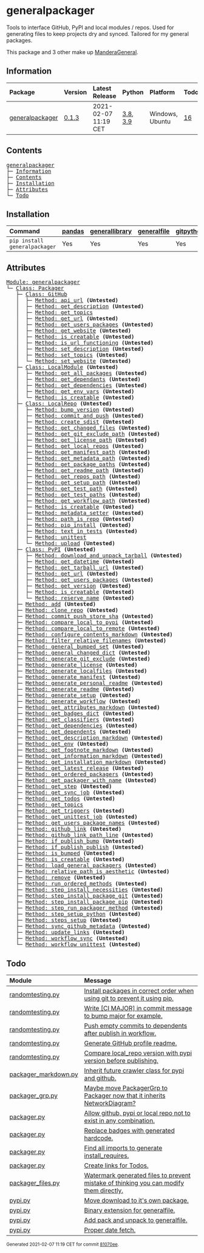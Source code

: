 # generalpackager
Tools to interface GitHub, PyPI and local modules / repos. Used for generating files to keep projects dry and synced. Tailored for my general packages.

This package and 3 other make up [ManderaGeneral](https://github.com/Mandera).

## Information
| Package                                                              | Version                                            | Latest Release       | Python                                                                                                                   | Platform        | Todos                                                        |   Hierarchy |
|:---------------------------------------------------------------------|:---------------------------------------------------|:---------------------|:-------------------------------------------------------------------------------------------------------------------------|:----------------|:-------------------------------------------------------------|------------:|
| [generalpackager](https://github.com/ManderaGeneral/generalpackager) | [0.1.3](https://pypi.org/project/generalpackager/) | 2021-02-07 11:19 CET | [3.8](https://www.python.org/downloads/release/python-380/), [3.9](https://www.python.org/downloads/release/python-390/) | Windows, Ubuntu | [16](https://github.com/ManderaGeneral/generalpackager#Todo) |           2 |

## Contents
<pre>
<a href='#generalpackager'>generalpackager</a>
├─ <a href='#Information'>Information</a>
├─ <a href='#Contents'>Contents</a>
├─ <a href='#Installation'>Installation</a>
├─ <a href='#Attributes'>Attributes</a>
└─ <a href='#Todo'>Todo</a>
</pre>

## Installation
| Command                       | <a href='https://pypi.org/project/pandas'>pandas</a>   | <a href='https://pypi.org/project/generallibrary'>generallibrary</a>   | <a href='https://pypi.org/project/generalfile'>generalfile</a>   | <a href='https://pypi.org/project/gitpython'>gitpython</a>   | <a href='https://pypi.org/project/requests'>requests</a>   |
|:------------------------------|:-------------------------------------------------------|:-----------------------------------------------------------------------|:-----------------------------------------------------------------|:-------------------------------------------------------------|:-----------------------------------------------------------|
| `pip install generalpackager` | Yes                                                    | Yes                                                                    | Yes                                                              | Yes                                                          | Yes                                                        |

## Attributes
<pre>
<a href='https://github.com/ManderaGeneral/generalpackager/blob/81070ee/generalpackager/__init__.py#L1'>Module: generalpackager</a>
└─ <a href='https://github.com/ManderaGeneral/generalpackager/blob/81070ee/generalpackager/packager.py#L20'>Class: Packager</a>
   ├─ <a href='https://github.com/ManderaGeneral/generalpackager/blob/81070ee/generalpackager/api/github.py#L9'>Class: GitHub</a>
   │  ├─ <a href='https://github.com/ManderaGeneral/generalpackager/blob/81070ee/generalpackager/api/github.py#L37'>Method: api_url</a> <b>(Untested)</b>
   │  ├─ <a href='https://github.com/ManderaGeneral/generalpackager/blob/81070ee/generalpackager/api/github.py#L65'>Method: get_description</a> <b>(Untested)</b>
   │  ├─ <a href='https://github.com/ManderaGeneral/generalpackager/blob/81070ee/generalpackager/api/github.py#L52'>Method: get_topics</a>
   │  ├─ <a href='https://github.com/ManderaGeneral/generalpackager/blob/81070ee/generalpackager/api/github.py#L28'>Method: get_url</a> <b>(Untested)</b>
   │  ├─ <a href='https://github.com/ManderaGeneral/generalpackager/blob/81070ee/generalpackager/api/github.py#L90'>Method: get_users_packages</a> <b>(Untested)</b>
   │  ├─ <a href='https://github.com/ManderaGeneral/generalpackager/blob/81070ee/generalpackager/api/github.py#L41'>Method: get_website</a> <b>(Untested)</b>
   │  ├─ <a href='https://github.com/ManderaGeneral/generalpackager/blob/81070ee/generalpackager/api/github.py#L23'>Method: is_creatable</a> <b>(Untested)</b>
   │  ├─ <a href='https://github.com/ManderaGeneral/generalpackager/blob/81070ee/generalpackager/api/github.py#L33'>Method: is_url_functioning</a> <b>(Untested)</b>
   │  ├─ <a href='https://github.com/ManderaGeneral/generalpackager/blob/81070ee/generalpackager/api/github.py#L71'>Method: set_description</a> <b>(Untested)</b>
   │  ├─ <a href='https://github.com/ManderaGeneral/generalpackager/blob/81070ee/generalpackager/api/github.py#L58'>Method: set_topics</a> <b>(Untested)</b>
   │  └─ <a href='https://github.com/ManderaGeneral/generalpackager/blob/81070ee/generalpackager/api/github.py#L47'>Method: set_website</a> <b>(Untested)</b>
   ├─ <a href='https://github.com/ManderaGeneral/generalpackager/blob/81070ee/generalpackager/api/local_module.py#L8'>Class: LocalModule</a> <b>(Untested)</b>
   │  ├─ <a href='https://github.com/ManderaGeneral/generalpackager/blob/81070ee/generalpackager/api/local_module.py#L43'>Method: get_all_packages</a> <b>(Untested)</b>
   │  ├─ <a href='https://github.com/ManderaGeneral/generalpackager/blob/81070ee/generalpackager/api/local_module.py#L54'>Method: get_dependants</a> <b>(Untested)</b>
   │  ├─ <a href='https://github.com/ManderaGeneral/generalpackager/blob/81070ee/generalpackager/api/local_module.py#L48'>Method: get_dependencies</a> <b>(Untested)</b>
   │  ├─ <a href='https://github.com/ManderaGeneral/generalpackager/blob/81070ee/generalpackager/api/local_module.py#L34'>Method: get_env_vars</a> <b>(Untested)</b>
   │  └─ <a href='https://github.com/ManderaGeneral/generalpackager/blob/81070ee/generalpackager/api/local_module.py#L20'>Method: is_creatable</a> <b>(Untested)</b>
   ├─ <a href='https://github.com/ManderaGeneral/generalpackager/blob/81070ee/generalpackager/api/local_repo.py#L13'>Class: LocalRepo</a> <b>(Untested)</b>
   │  ├─ <a href='https://github.com/ManderaGeneral/generalpackager/blob/81070ee/generalpackager/api/local_repo.py#L162'>Method: bump_version</a> <b>(Untested)</b>
   │  ├─ <a href='https://github.com/ManderaGeneral/generalpackager/blob/81070ee/generalpackager/api/local_repo.py#L136'>Method: commit_and_push</a> <b>(Untested)</b>
   │  ├─ <a href='https://github.com/ManderaGeneral/generalpackager/blob/81070ee/generalpackager/api/local_repo.py#L175'>Method: create_sdist</a> <b>(Untested)</b>
   │  ├─ <a href='https://github.com/ManderaGeneral/generalpackager/blob/81070ee/generalpackager/api/local_repo.py#L157'>Method: get_changed_files</a> <b>(Untested)</b>
   │  ├─ <a href='https://github.com/ManderaGeneral/generalpackager/blob/81070ee/generalpackager/api/local_repo.py#L80'>Method: get_git_exclude_path</a> <b>(Untested)</b>
   │  ├─ <a href='https://github.com/ManderaGeneral/generalpackager/blob/81070ee/generalpackager/api/local_repo.py#L92'>Method: get_license_path</a> <b>(Untested)</b>
   │  ├─ <a href='https://github.com/ManderaGeneral/generalpackager/blob/81070ee/generalpackager/api/local_repo.py#L120'>Method: get_local_repos</a> <b>(Untested)</b>
   │  ├─ <a href='https://github.com/ManderaGeneral/generalpackager/blob/81070ee/generalpackager/api/local_repo.py#L88'>Method: get_manifest_path</a> <b>(Untested)</b>
   │  ├─ <a href='https://github.com/ManderaGeneral/generalpackager/blob/81070ee/generalpackager/api/local_repo.py#L76'>Method: get_metadata_path</a> <b>(Untested)</b>
   │  ├─ <a href='https://github.com/ManderaGeneral/generalpackager/blob/81070ee/generalpackager/api/local_repo.py#L116'>Method: get_package_paths</a> <b>(Untested)</b>
   │  ├─ <a href='https://github.com/ManderaGeneral/generalpackager/blob/81070ee/generalpackager/api/local_repo.py#L72'>Method: get_readme_path</a> <b>(Untested)</b>
   │  ├─ <a href='https://github.com/ManderaGeneral/generalpackager/blob/81070ee/generalpackager/api/local_repo.py#L45'>Method: get_repos_path</a> <b>(Untested)</b>
   │  ├─ <a href='https://github.com/ManderaGeneral/generalpackager/blob/81070ee/generalpackager/api/local_repo.py#L84'>Method: get_setup_path</a> <b>(Untested)</b>
   │  ├─ <a href='https://github.com/ManderaGeneral/generalpackager/blob/81070ee/generalpackager/api/local_repo.py#L100'>Method: get_test_path</a> <b>(Untested)</b>
   │  ├─ <a href='https://github.com/ManderaGeneral/generalpackager/blob/81070ee/generalpackager/api/local_repo.py#L104'>Method: get_test_paths</a> <b>(Untested)</b>
   │  ├─ <a href='https://github.com/ManderaGeneral/generalpackager/blob/81070ee/generalpackager/api/local_repo.py#L96'>Method: get_workflow_path</a> <b>(Untested)</b>
   │  ├─ <a href='https://github.com/ManderaGeneral/generalpackager/blob/81070ee/generalpackager/api/local_repo.py#L58'>Method: is_creatable</a> <b>(Untested)</b>
   │  ├─ <a href='https://github.com/ManderaGeneral/generalpackager/blob/81070ee/generalpackager/api/local_repo.py#L63'>Method: metadata_setter</a> <b>(Untested)</b>
   │  ├─ <a href='https://github.com/ManderaGeneral/generalpackager/blob/81070ee/generalpackager/api/local_repo.py#L128'>Method: path_is_repo</a> <b>(Untested)</b>
   │  ├─ <a href='https://github.com/ManderaGeneral/generalpackager/blob/81070ee/generalpackager/api/local_repo.py#L166'>Method: pip_install</a> <b>(Untested)</b>
   │  ├─ <a href='https://github.com/ManderaGeneral/generalpackager/blob/81070ee/generalpackager/api/local_repo.py#L109'>Method: text_in_tests</a> <b>(Untested)</b>
   │  ├─ <a href='https://github.com/ManderaGeneral/generalpackager/blob/81070ee/generalpackager/api/local_repo.py#L171'>Method: unittest</a>
   │  └─ <a href='https://github.com/ManderaGeneral/generalpackager/blob/81070ee/generalpackager/api/local_repo.py#L180'>Method: upload</a> <b>(Untested)</b>
   ├─ <a href='https://github.com/ManderaGeneral/generalpackager/blob/81070ee/generalpackager/api/pypi.py#L27'>Class: PyPI</a> <b>(Untested)</b>
   │  ├─ <a href='https://github.com/ManderaGeneral/generalpackager/blob/81070ee/generalpackager/api/pypi.py#L53'>Method: download_and_unpack_tarball</a> <b>(Untested)</b>
   │  ├─ <a href='https://github.com/ManderaGeneral/generalpackager/blob/81070ee/generalpackager/api/pypi.py#L77'>Method: get_datetime</a> <b>(Untested)</b>
   │  ├─ <a href='https://github.com/ManderaGeneral/generalpackager/blob/81070ee/generalpackager/api/pypi.py#L44'>Method: get_tarball_url</a> <b>(Untested)</b>
   │  ├─ <a href='https://github.com/ManderaGeneral/generalpackager/blob/81070ee/generalpackager/api/pypi.py#L39'>Method: get_url</a> <b>(Untested)</b>
   │  ├─ <a href='https://github.com/ManderaGeneral/generalpackager/blob/81070ee/generalpackager/api/pypi.py#L61'>Method: get_users_packages</a> <b>(Untested)</b>
   │  ├─ <a href='https://github.com/ManderaGeneral/generalpackager/blob/81070ee/generalpackager/api/pypi.py#L69'>Method: get_version</a> <b>(Untested)</b>
   │  ├─ <a href='https://github.com/ManderaGeneral/generalpackager/blob/81070ee/generalpackager/api/pypi.py#L34'>Method: is_creatable</a> <b>(Untested)</b>
   │  └─ <a href='https://github.com/ManderaGeneral/generalpackager/blob/81070ee/generalpackager/api/pypi.py#L86'>Method: reserve_name</a> <b>(Untested)</b>
   ├─ <a href='https://github.com/ManderaGeneral/generalpackager/blob/81070ee/generalpackager/packager_relations.py#L6'>Method: add</a> <b>(Untested)</b>
   ├─ <a href='https://github.com/ManderaGeneral/generalpackager/blob/81070ee/generalpackager/packager_github.py#L19'>Method: clone_repo</a> <b>(Untested)</b>
   ├─ <a href='https://github.com/ManderaGeneral/generalpackager/blob/81070ee/generalpackager/packager_github.py#L31'>Method: commit_push_store_sha</a> <b>(Untested)</b>
   ├─ <a href='https://github.com/ManderaGeneral/generalpackager/blob/81070ee/generalpackager/packager_pypi.py#L7'>Method: compare_local_to_pypi</a> <b>(Untested)</b>
   ├─ <a href='https://github.com/ManderaGeneral/generalpackager/blob/81070ee/generalpackager/packager_files.py#L79'>Method: compare_local_to_remote</a> <b>(Untested)</b>
   ├─ <a href='https://github.com/ManderaGeneral/generalpackager/blob/81070ee/generalpackager/packager_markdown.py#L108'>Method: configure_contents_markdown</a> <b>(Untested)</b>
   ├─ <a href='https://github.com/ManderaGeneral/generalpackager/blob/81070ee/generalpackager/packager_files.py#L59'>Method: filter_relative_filenames</a> <b>(Untested)</b>
   ├─ <a href='https://github.com/ManderaGeneral/generalpackager/blob/81070ee/generalpackager/packager_relations.py#L85'>Method: general_bumped_set</a> <b>(Untested)</b>
   ├─ <a href='https://github.com/ManderaGeneral/generalpackager/blob/81070ee/generalpackager/packager_relations.py#L92'>Method: general_changed_dict</a> <b>(Untested)</b>
   ├─ <a href='https://github.com/ManderaGeneral/generalpackager/blob/81070ee/generalpackager/packager_files.py#L143'>Method: generate_git_exclude</a> <b>(Untested)</b>
   ├─ <a href='https://github.com/ManderaGeneral/generalpackager/blob/81070ee/generalpackager/packager_files.py#L149'>Method: generate_license</a> <b>(Untested)</b>
   ├─ <a href='https://github.com/ManderaGeneral/generalpackager/blob/81070ee/generalpackager/packager.py#L94'>Method: generate_localfiles</a> <b>(Untested)</b>
   ├─ <a href='https://github.com/ManderaGeneral/generalpackager/blob/81070ee/generalpackager/packager_files.py#L134'>Method: generate_manifest</a> <b>(Untested)</b>
   ├─ <a href='https://github.com/ManderaGeneral/generalpackager/blob/81070ee/generalpackager/packager_files.py#L209'>Method: generate_personal_readme</a> <b>(Untested)</b>
   ├─ <a href='https://github.com/ManderaGeneral/generalpackager/blob/81070ee/generalpackager/packager_files.py#L177'>Method: generate_readme</a> <b>(Untested)</b>
   ├─ <a href='https://github.com/ManderaGeneral/generalpackager/blob/81070ee/generalpackager/packager_files.py#L86'>Method: generate_setup</a> <b>(Untested)</b>
   ├─ <a href='https://github.com/ManderaGeneral/generalpackager/blob/81070ee/generalpackager/packager_files.py#L161'>Method: generate_workflow</a> <b>(Untested)</b>
   ├─ <a href='https://github.com/ManderaGeneral/generalpackager/blob/81070ee/generalpackager/packager_markdown.py#L149'>Method: get_attributes_markdown</a> <b>(Untested)</b>
   ├─ <a href='https://github.com/ManderaGeneral/generalpackager/blob/81070ee/generalpackager/packager_markdown.py#L11'>Method: get_badges_dict</a> <b>(Untested)</b>
   ├─ <a href='https://github.com/ManderaGeneral/generalpackager/blob/81070ee/generalpackager/packager_metadata.py#L26'>Method: get_classifiers</a> <b>(Untested)</b>
   ├─ <a href='https://github.com/ManderaGeneral/generalpackager/blob/81070ee/generalpackager/packager_relations.py#L58'>Method: get_dependencies</a> <b>(Untested)</b>
   ├─ <a href='https://github.com/ManderaGeneral/generalpackager/blob/81070ee/generalpackager/packager_relations.py#L64'>Method: get_dependents</a> <b>(Untested)</b>
   ├─ <a href='https://github.com/ManderaGeneral/generalpackager/blob/81070ee/generalpackager/packager_markdown.py#L50'>Method: get_description_markdown</a> <b>(Untested)</b>
   ├─ <a href='https://github.com/ManderaGeneral/generalpackager/blob/81070ee/generalpackager/packager_workflow.py#L71'>Method: get_env</a> <b>(Untested)</b>
   ├─ <a href='https://github.com/ManderaGeneral/generalpackager/blob/81070ee/generalpackager/packager_markdown.py#L156'>Method: get_footnote_markdown</a> <b>(Untested)</b>
   ├─ <a href='https://github.com/ManderaGeneral/generalpackager/blob/81070ee/generalpackager/packager_markdown.py#L58'>Method: get_information_markdown</a> <b>(Untested)</b>
   ├─ <a href='https://github.com/ManderaGeneral/generalpackager/blob/81070ee/generalpackager/packager_markdown.py#L83'>Method: get_installation_markdown</a> <b>(Untested)</b>
   ├─ <a href='https://github.com/ManderaGeneral/generalpackager/blob/81070ee/generalpackager/packager_pypi.py#L18'>Method: get_latest_release</a> <b>(Untested)</b>
   ├─ <a href='https://github.com/ManderaGeneral/generalpackager/blob/81070ee/generalpackager/packager_relations.py#L70'>Method: get_ordered_packagers</a> <b>(Untested)</b>
   ├─ <a href='https://github.com/ManderaGeneral/generalpackager/blob/81070ee/generalpackager/packager_relations.py#L31'>Method: get_packager_with_name</a> <b>(Untested)</b>
   ├─ <a href='https://github.com/ManderaGeneral/generalpackager/blob/81070ee/generalpackager/packager_workflow.py#L30'>Method: get_step</a> <b>(Untested)</b>
   ├─ <a href='https://github.com/ManderaGeneral/generalpackager/blob/81070ee/generalpackager/packager_workflow.py#L106'>Method: get_sync_job</a> <b>(Untested)</b>
   ├─ <a href='https://github.com/ManderaGeneral/generalpackager/blob/81070ee/generalpackager/packager_markdown.py#L23'>Method: get_todos</a> <b>(Untested)</b>
   ├─ <a href='https://github.com/ManderaGeneral/generalpackager/blob/81070ee/generalpackager/packager_metadata.py#L16'>Method: get_topics</a>
   ├─ <a href='https://github.com/ManderaGeneral/generalpackager/blob/81070ee/generalpackager/packager_workflow.py#L22'>Method: get_triggers</a> <b>(Untested)</b>
   ├─ <a href='https://github.com/ManderaGeneral/generalpackager/blob/81070ee/generalpackager/packager_workflow.py#L92'>Method: get_unittest_job</a> <b>(Untested)</b>
   ├─ <a href='https://github.com/ManderaGeneral/generalpackager/blob/81070ee/generalpackager/packager_relations.py#L76'>Method: get_users_package_names</a> <b>(Untested)</b>
   ├─ <a href='https://github.com/ManderaGeneral/generalpackager/blob/81070ee/generalpackager/packager_markdown.py#L117'>Method: github_link</a> <b>(Untested)</b>
   ├─ <a href='https://github.com/ManderaGeneral/generalpackager/blob/81070ee/generalpackager/packager_markdown.py#L124'>Method: github_link_path_line</a> <b>(Untested)</b>
   ├─ <a href='https://github.com/ManderaGeneral/generalpackager/blob/81070ee/generalpackager/packager_workflow.py#L160'>Method: if_publish_bump</a> <b>(Untested)</b>
   ├─ <a href='https://github.com/ManderaGeneral/generalpackager/blob/81070ee/generalpackager/packager_workflow.py#L167'>Method: if_publish_publish</a> <b>(Untested)</b>
   ├─ <a href='https://github.com/ManderaGeneral/generalpackager/blob/81070ee/generalpackager/packager_metadata.py#L32'>Method: is_bumped</a> <b>(Untested)</b>
   ├─ <a href='https://github.com/ManderaGeneral/generalpackager/blob/81070ee/generalpackager/packager.py#L53'>Method: is_creatable</a> <b>(Untested)</b>
   ├─ <a href='https://github.com/ManderaGeneral/generalpackager/blob/81070ee/generalpackager/packager_relations.py#L45'>Method: load_general_packagers</a> <b>(Untested)</b>
   ├─ <a href='https://github.com/ManderaGeneral/generalpackager/blob/81070ee/generalpackager/packager_files.py#L46'>Method: relative_path_is_aesthetic</a> <b>(Untested)</b>
   ├─ <a href='https://github.com/ManderaGeneral/generalpackager/blob/81070ee/generalpackager/packager_relations.py#L15'>Method: remove</a> <b>(Untested)</b>
   ├─ <a href='https://github.com/ManderaGeneral/generalpackager/blob/81070ee/generalpackager/packager_workflow.py#L122'>Method: run_ordered_methods</a> <b>(Untested)</b>
   ├─ <a href='https://github.com/ManderaGeneral/generalpackager/blob/81070ee/generalpackager/packager_workflow.py#L45'>Method: step_install_necessities</a> <b>(Untested)</b>
   ├─ <a href='https://github.com/ManderaGeneral/generalpackager/blob/81070ee/generalpackager/packager_workflow.py#L59'>Method: step_install_package_git</a> <b>(Untested)</b>
   ├─ <a href='https://github.com/ManderaGeneral/generalpackager/blob/81070ee/generalpackager/packager_workflow.py#L52'>Method: step_install_package_pip</a> <b>(Untested)</b>
   ├─ <a href='https://github.com/ManderaGeneral/generalpackager/blob/81070ee/generalpackager/packager_workflow.py#L115'>Method: step_run_packager_method</a> <b>(Untested)</b>
   ├─ <a href='https://github.com/ManderaGeneral/generalpackager/blob/81070ee/generalpackager/packager_workflow.py#L38'>Method: step_setup_python</a> <b>(Untested)</b>
   ├─ <a href='https://github.com/ManderaGeneral/generalpackager/blob/81070ee/generalpackager/packager_workflow.py#L82'>Method: steps_setup</a> <b>(Untested)</b>
   ├─ <a href='https://github.com/ManderaGeneral/generalpackager/blob/81070ee/generalpackager/packager_github.py#L11'>Method: sync_github_metadata</a> <b>(Untested)</b>
   ├─ <a href='https://github.com/ManderaGeneral/generalpackager/blob/81070ee/generalpackager/packager_relations.py#L21'>Method: update_links</a> <b>(Untested)</b>
   ├─ <a href='https://github.com/ManderaGeneral/generalpackager/blob/81070ee/generalpackager/packager_workflow.py#L138'>Method: workflow_sync</a> <b>(Untested)</b>
   └─ <a href='https://github.com/ManderaGeneral/generalpackager/blob/81070ee/generalpackager/packager_workflow.py#L130'>Method: workflow_unittest</a> <b>(Untested)</b>
</pre>

## Todo
| Module                                                                                                                                   | Message                                                                                                                                                                                                  |
|:-----------------------------------------------------------------------------------------------------------------------------------------|:---------------------------------------------------------------------------------------------------------------------------------------------------------------------------------------------------------|
| <a href='https://github.com/ManderaGeneral/generalpackager/blob/master/randomtesting.py#L1'>randomtesting.py</a>                         | <a href='https://github.com/ManderaGeneral/generalpackager/blob/master/randomtesting.py#L82'>Install packages in correct order when using git to prevent it using pip.</a>                               |
| <a href='https://github.com/ManderaGeneral/generalpackager/blob/master/randomtesting.py#L1'>randomtesting.py</a>                         | <a href='https://github.com/ManderaGeneral/generalpackager/blob/master/randomtesting.py#L84'>Write [CI MAJOR] in commit message to bump major for example.</a>                                           |
| <a href='https://github.com/ManderaGeneral/generalpackager/blob/master/randomtesting.py#L1'>randomtesting.py</a>                         | <a href='https://github.com/ManderaGeneral/generalpackager/blob/master/randomtesting.py#L85'>Push empty commits to dependents after publish in workflow.</a>                                             |
| <a href='https://github.com/ManderaGeneral/generalpackager/blob/master/randomtesting.py#L1'>randomtesting.py</a>                         | <a href='https://github.com/ManderaGeneral/generalpackager/blob/master/randomtesting.py#L86'>Generate GitHub profile readme.</a>                                                                         |
| <a href='https://github.com/ManderaGeneral/generalpackager/blob/master/randomtesting.py#L1'>randomtesting.py</a>                         | <a href='https://github.com/ManderaGeneral/generalpackager/blob/master/randomtesting.py#L87'>Compare local\_repo version with pypi version before publishing.</a>                                         |
| <a href='https://github.com/ManderaGeneral/generalpackager/blob/master/generalpackager/packager\_markdown.py#L1'>packager\_markdown.py</a> | <a href='https://github.com/ManderaGeneral/generalpackager/blob/master/generalpackager/packager\_markdown.py#L10'>Inherit future crawler class for pypi and github.</a>                                   |
| <a href='https://github.com/ManderaGeneral/generalpackager/blob/master/generalpackager/packager\_grp.py#L1'>packager\_grp.py</a>           | <a href='https://github.com/ManderaGeneral/generalpackager/blob/master/generalpackager/packager\_grp.py#L15'>Maybe move PackagerGrp to Packager now that it inherits NetworkDiagram?</a>                  |
| <a href='https://github.com/ManderaGeneral/generalpackager/blob/master/generalpackager/packager.py#L1'>packager.py</a>                   | <a href='https://github.com/ManderaGeneral/generalpackager/blob/master/generalpackager/packager.py#L23'>Allow github, pypi or local repo not to exist in any combination.</a>                            |
| <a href='https://github.com/ManderaGeneral/generalpackager/blob/master/generalpackager/packager.py#L1'>packager.py</a>                   | <a href='https://github.com/ManderaGeneral/generalpackager/blob/master/generalpackager/packager.py#L24'>Replace badges with generated hardcode.</a>                                                      |
| <a href='https://github.com/ManderaGeneral/generalpackager/blob/master/generalpackager/packager.py#L1'>packager.py</a>                   | <a href='https://github.com/ManderaGeneral/generalpackager/blob/master/generalpackager/packager.py#L25'>Find all imports to generate install\_requires.</a>                                               |
| <a href='https://github.com/ManderaGeneral/generalpackager/blob/master/generalpackager/packager.py#L1'>packager.py</a>                   | <a href='https://github.com/ManderaGeneral/generalpackager/blob/master/generalpackager/packager.py#L26'>Create links for Todos.</a>                                                                      |
| <a href='https://github.com/ManderaGeneral/generalpackager/blob/master/generalpackager/packager\_files.py#L1'>packager\_files.py</a>       | <a href='https://github.com/ManderaGeneral/generalpackager/blob/master/generalpackager/packager\_files.py#L30'>Watermark generated files to prevent mistake of thinking you can modify them directly.</a> |
| <a href='https://github.com/ManderaGeneral/generalpackager/blob/master/generalpackager/api/pypi.py#L1'>pypi.py</a>                       | <a href='https://github.com/ManderaGeneral/generalpackager/blob/master/generalpackager/api/pypi.py#L11'>Move download to it's own package.</a>                                                           |
| <a href='https://github.com/ManderaGeneral/generalpackager/blob/master/generalpackager/api/pypi.py#L1'>pypi.py</a>                       | <a href='https://github.com/ManderaGeneral/generalpackager/blob/master/generalpackager/api/pypi.py#L12'>Binary extension for generalfile.</a>                                                            |
| <a href='https://github.com/ManderaGeneral/generalpackager/blob/master/generalpackager/api/pypi.py#L1'>pypi.py</a>                       | <a href='https://github.com/ManderaGeneral/generalpackager/blob/master/generalpackager/api/pypi.py#L23'>Add pack and unpack to generalfile.</a>                                                          |
| <a href='https://github.com/ManderaGeneral/generalpackager/blob/master/generalpackager/api/pypi.py#L1'>pypi.py</a>                       | <a href='https://github.com/ManderaGeneral/generalpackager/blob/master/generalpackager/api/pypi.py#L79'>Proper date fetch.</a>                                                                           |

<sup>
Generated 2021-02-07 11:19 CET for commit <a href='https://github.com/ManderaGeneral/generalpackager/commit/81070ee'>81070ee</a>.
</sup>
